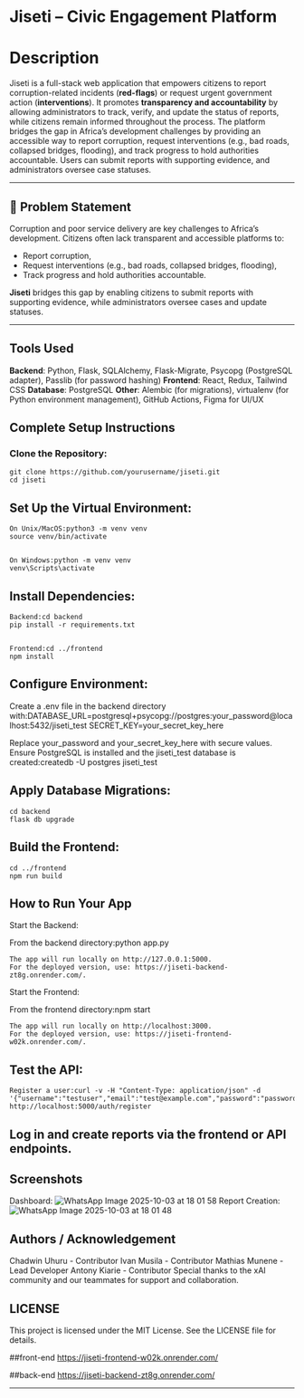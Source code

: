 # Jiseti – Civic Engagement Platform

# Description
Jiseti is a full-stack web application that empowers citizens to report corruption-related incidents (**red-flags**) or request urgent government action (**interventions**). It promotes **transparency and accountability** by allowing administrators to track, verify, and update the status of reports, while citizens remain informed throughout the process. The platform bridges the gap in Africa’s development challenges by providing an accessible way to report corruption, request interventions (e.g., bad roads, collapsed bridges, flooding), and track progress to hold authorities accountable. Users can submit reports with supporting evidence, and administrators oversee case statuses.

---

## 🚨 Problem Statement
Corruption and poor service delivery are key challenges to Africa’s development. Citizens often lack transparent and accessible platforms to:
- Report corruption,
- Request interventions (e.g., bad roads, collapsed bridges, flooding),
- Track progress and hold authorities accountable.

**Jiseti** bridges this gap by enabling citizens to submit reports with supporting evidence, while administrators oversee cases and update statuses.

---

## Tools Used

**Backend**: Python, Flask, SQLAlchemy, Flask-Migrate, Psycopg (PostgreSQL adapter), Passlib (for password hashing)
**Frontend**: React, Redux, Tailwind CSS
**Database**: PostgreSQL
**Other**: Alembic (for migrations), virtualenv (for Python environment management), GitHub Actions, Figma for UI/UX


## Complete Setup Instructions

  ### Clone the Repository:
    git clone https://github.com/yourusername/jiseti.git
    cd jiseti


## Set Up the Virtual Environment:

    On Unix/MacOS:python3 -m venv venv
    source venv/bin/activate


    On Windows:python -m venv venv
    venv\Scripts\activate


## Install Dependencies:

    Backend:cd backend
    pip install -r requirements.txt


    Frontend:cd ../frontend
    npm install




## Configure Environment:

Create a .env file in the backend directory with:DATABASE_URL=postgresql+psycopg://postgres:your_password@localhost:5432/jiseti_test
SECRET_KEY=your_secret_key_here


Replace your_password and your_secret_key_here with secure values.
Ensure PostgreSQL is installed and the jiseti_test database is created:createdb -U postgres jiseti_test




## Apply Database Migrations:
    cd backend
    flask db upgrade


## Build the Frontend:
    cd ../frontend
    npm run build



## How to Run Your App

  Start the Backend:

  From the backend directory:python app.py

    The app will run locally on http://127.0.0.1:5000. 
    For the deployed version, use: https://jiseti-backend-zt8g.onrender.com/.

  Start the Frontend:

  From the frontend directory:npm start

    The app will run locally on http://localhost:3000. 
    For the deployed version, use: https://jiseti-frontend-w02k.onrender.com/.


## Test the API:

    Register a user:curl -v -H "Content-Type: application/json" -d '{"username":"testuser","email":"test@example.com","password":"password"}' http://localhost:5000/auth/register


## Log in and create reports via the frontend or API endpoints.



## Screenshots
Dashboard: 
![WhatsApp Image 2025-10-03 at 18 01 58](https://github.com/user-attachments/assets/270989d7-9c8f-4849-b1cc-f0d2ff7122ed)
Report Creation: 
![WhatsApp Image 2025-10-03 at 18 01 48](https://github.com/user-attachments/assets/cfd00464-443a-4f59-a7ca-a8238ed9f03f)



## Authors / Acknowledgement

Chadwin Uhuru - Contributor
Ivan Musila - Contributor
Mathias Munene - Lead Developer
Antony Kiarie - Contributor
Special thanks to the xAI community and our teammates for support and collaboration.

## LICENSE
This project is licensed under the MIT License. See the LICENSE file for details.

##front-end
https://jiseti-frontend-w02k.onrender.com/

##back-end
https://jiseti-backend-zt8g.onrender.com/

---
